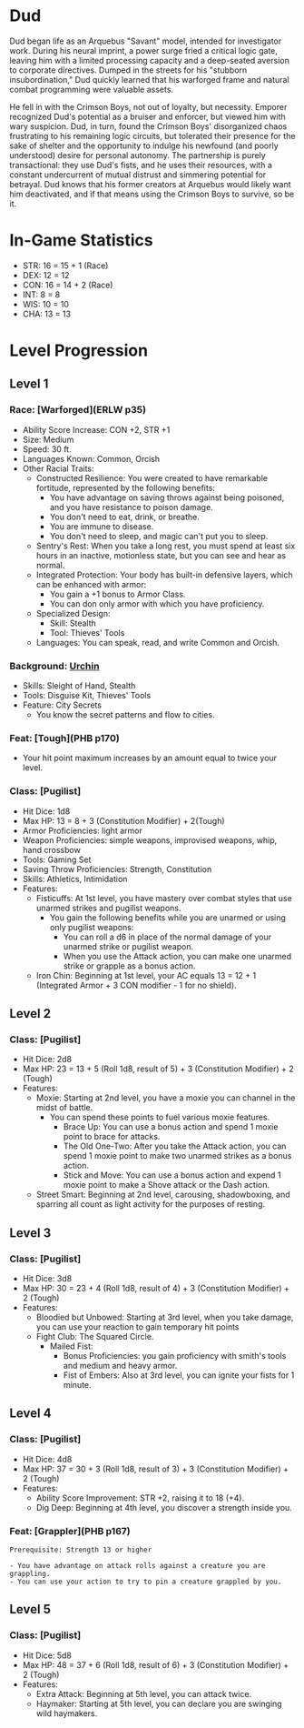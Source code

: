 # Dud

Dud began life as an Arquebus "Savant" model, intended for investigator work. During his neural imprint, a power surge fried a critical logic gate, leaving him with a limited processing capacity and a deep-seated aversion to corporate directives. Dumped in the streets for his "stubborn insubordination," Dud quickly learned that his warforged frame and natural combat programming were valuable assets.

He fell in with the Crimson Boys, not out of loyalty, but necessity. Emporer recognized Dud's potential as a bruiser and enforcer, but viewed him with wary suspicion. Dud, in turn, found the Crimson Boys' disorganized chaos frustrating to his remaining logic circuits, but tolerated their presence for the sake of shelter and the opportunity to indulge his newfound (and poorly understood) desire for personal autonomy. The partnership is purely transactional: they use Dud's fists, and he uses their resources, with a constant undercurrent of mutual distrust and simmering potential for betrayal. Dud knows that his former creators at Arquebus would likely want him deactivated, and if that means using the Crimson Boys to survive, so be it.

# In-Game Statistics

- STR: 16 = 15 + 1 (Race)
- DEX: 12 = 12
- CON: 16 = 14 + 2 (Race)
- INT: 8 = 8
- WIS: 10 = 10
- CHA: 13 = 13

# Level Progression

## Level 1

### Race: [Warforged](ERLW p35)

- Ability Score Increase: CON +2, STR +1
- Size: Medium
- Speed: 30 ft.
- Languages Known: Common, Orcish
- Other Racial Traits:
    - Constructed Resilience: You were created to have remarkable fortitude, represented by the following benefits:
        - You have advantage on saving throws against being poisoned, and you have resistance to poison damage.
        - You don't need to eat, drink, or breathe.
        - You are immune to disease.
        - You don't need to sleep, and magic can't put you to sleep.
    - Sentry's Rest: When you take a long rest, you must spend at least six hours in an inactive, motionless state, but you can see and hear as normal.
    - Integrated Protection: Your body has built-in defensive layers, which can be enhanced with armor:
        - You gain a +1 bonus to Armor Class.
        - You can don only armor with which you have proficiency.
    - Specialized Design:
        - Skill: Stealth
        - Tool: Thieves' Tools
    - Languages: You can speak, read, and write Common and Orcish.

### Background: [Urchin](PHB)

- Skills: Sleight of Hand, Stealth
- Tools: Disguise Kit, Thieves' Tools
- Feature: City Secrets
    - You know the secret patterns and flow to cities.

### Feat: [Tough](PHB p170)

- Your hit point maximum increases by an amount equal to twice your level.

### Class: [Pugilist]

- Hit Dice: 1d8
- Max HP: 13 = 8 + 3 (Constitution Modifier) + 2(Tough)
- Armor Proficiencies: light armor
- Weapon Proficiencies: simple weapons, improvised weapons, whip, hand crossbow
- Tools: Gaming Set
- Saving Throw Proficiencies: Strength, Constitution
- Skills: Athletics, Intimidation
- Features:
    - Fisticuffs: At 1st level, you have mastery over combat styles that use unarmed strikes and pugilist weapons.
        - You gain the following benefits while you are unarmed or using only pugilist weapons:
            - You can roll a d6 in place of the normal damage of your unarmed strike or pugilist weapon.
            - When you use the Attack action, you can make one unarmed strike or grapple as a bonus action.
    - Iron Chin: Beginning at 1st level, your AC equals 13 = 12 + 1 (Integrated Armor + 3 CON modifier - 1 for no shield).

## Level 2

### Class: [Pugilist]

- Hit Dice: 2d8
- Max HP: 23 = 13 + 5 (Roll 1d8, result of 5) + 3 (Constitution Modifier) + 2 (Tough)
- Features:
    - Moxie: Starting at 2nd level, you have a moxie you can channel in the midst of battle.
        - You can spend these points to fuel various moxie features.
            - Brace Up: You can use a bonus action and spend 1 moxie point to brace for attacks.
            - The Old One-Two: After you take the Attack action, you can spend 1 moxie point to make two unarmed strikes as a bonus action.
            - Stick and Move: You can use a bonus action and expend 1 moxie point to make a Shove attack or the Dash action.
    - Street Smart: Beginning at 2nd level, carousing, shadowboxing, and sparring all count as light activity for the purposes of resting.

## Level 3

### Class: [Pugilist]

- Hit Dice: 3d8
- Max HP: 30 = 23 + 4 (Roll 1d8, result of 4) + 3 (Constitution Modifier) + 2 (Tough)
- Features:
    - Bloodied but Unbowed: Starting at 3rd level, when you take damage, you can use your reaction to gain temporary hit points
    - Fight Club: The Squared Circle.
        - Mailed Fist:
            - Bonus Proficiencies: you gain proficiency with smith's tools and medium and heavy armor.
            - Fist of Embers: Also at 3rd level, you can ignite your fists for 1 minute.

## Level 4

### Class: [Pugilist]

- Hit Dice: 4d8
- Max HP: 37 = 30 + 3 (Roll 1d8, result of 3) + 3 (Constitution Modifier) + 2 (Tough)
- Features:
    - Ability Score Improvement: STR +2, raising it to 18 (+4).
    - Dig Deep: Beginning at 4th level, you discover a strength inside you.

### Feat: [Grappler](PHB p167)
    Prerequisite: Strength 13 or higher

    - You have advantage on attack rolls against a creature you are grappling.
    - You can use your action to try to pin a creature grappled by you.

## Level 5

### Class: [Pugilist]

- Hit Dice: 5d8
- Max HP: 48 = 37 + 6 (Roll 1d8, result of 6) + 3 (Constitution Modifier) + 2 (Tough)
- Features:
    - Extra Attack: Beginning at 5th level, you can attack twice.
    - Haymaker: Starting at 5th level, you can declare you are swinging wild haymakers.
